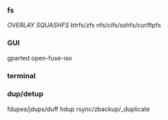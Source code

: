 ### fs
_OVERLAY_
_SQUASHFS_
btrfs/zfs
nfs/cifs/sshfs/curlftpfs

### GUI 
gparted
open-fuse-iso

### terminal


### dup/detup
fdupes/jdups/duff
hdup
rsync/zbackup/_duplicate
